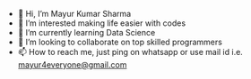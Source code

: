 - 👋 Hi, I’m Mayur Kumar Sharma
- 👀 I’m interested making life easier with codes
- 🌱 I’m currently learning Data Science
- 💞️ I’m looking to collaborate on top skilled programmers
- 📫 How to reach me, just ping on whatsapp or use mail id i.e. mayur4everyone@gmail.com

<!---
shymayur/shymayur is a ✨ special ✨ repository because its `README.md` (this file) appears on your GitHub profile.
You can click the Preview link to take a look at your changes.
--->
